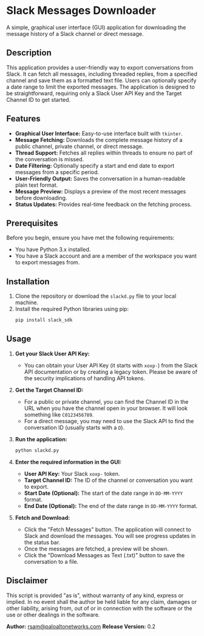 # Slack Messages Downloader

A simple, graphical user interface (GUI) application for downloading the message history of a Slack channel or direct message.

## Description

This application provides a user-friendly way to export conversations from Slack. It can fetch all messages, including threaded replies, from a specified channel and save them as a formatted text file. Users can optionally specify a date range to limit the exported messages. The application is designed to be straightforward, requiring only a Slack User API Key and the Target Channel ID to get started.

## Features

  * **Graphical User Interface:** Easy-to-use interface built with `tkinter`.
  * **Message Fetching:** Downloads the complete message history of a public channel, private channel, or direct message.
  * **Thread Support:** Fetches all replies within threads to ensure no part of the conversation is missed.
  * **Date Filtering:** Optionally specify a start and end date to export messages from a specific period.
  * **User-Friendly Output:** Saves the conversation in a human-readable plain text format.
  * **Message Preview:** Displays a preview of the most recent messages before downloading.
  * **Status Updates:** Provides real-time feedback on the fetching process.

## Prerequisites

Before you begin, ensure you have met the following requirements:

  * You have Python 3.x installed.
  * You have a Slack account and are a member of the workspace you want to export messages from.

## Installation

1.  Clone the repository or download the `slackd.py` file to your local machine.
2.  Install the required Python libraries using pip:
    ```bash
    pip install slack_sdk
    ```

## Usage

1.  **Get your Slack User API Key:**

      * You can obtain your User API Key (it starts with `xoxp-`) from the Slack API documentation or by creating a legacy token. Please be aware of the security implications of handling API tokens.

2.  **Get the Target Channel ID:**

      * For a public or private channel, you can find the Channel ID in the URL when you have the channel open in your browser. It will look something like `C0123456789`.
      * For a direct message, you may need to use the Slack API to find the conversation ID (usually starts with a `D`).

3.  **Run the application:**

    ```bash
    python slackd.py
    ```

4.  **Enter the required information in the GUI:**

      * **User API Key:** Your Slack `xoxp-` token.
      * **Target Channel ID:** The ID of the channel or conversation you want to export.
      * **Start Date (Optional):** The start of the date range in `DD-MM-YYYY` format.
      * **End Date (Optional):** The end of the date range in `DD-MM-YYYY` format.

5.  **Fetch and Download:**

      * Click the "Fetch Messages" button. The application will connect to Slack and download the messages. You will see progress updates in the status bar.
      * Once the messages are fetched, a preview will be shown.
      * Click the "Download Messages as Text (.txt)" button to save the conversation to a file.

## Disclaimer

This script is provided "as is", without warranty of any kind, express or implied. In no event shall the author be held liable for any claim, damages or other liability, arising from, out of or in connection with the software or the use or other dealings in the software.

**Author:** rsam@paloaltonetworks.com
**Release Version:** 0.2
